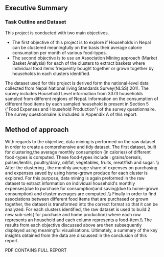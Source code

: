 ## Executive Summary


### Task Outline and Dataset

This project is conducted with two main objectives.
- The first objective of this project is to explore if Households in Nepal can be clustered meaningfully on the basis their average calorie consumption per month of various food-types. 
- The second objective is to use an Association Mining approach (Market Basket Analysis) for each of the clusters to extract baskets where individual food items  frequently bought together or grown together by households in each clusters identified. 

The dataset used for this project is derived form the national-level data collected from Nepal National living Standards Survey(NLSS) 2011. The survey includes Household Level information from 3373 households sampled from different regions of Nepal. Information on the consumption of different food items by each sampled household is present in Section 5 ("Food Expenses and Household Production") of the survey questionnaire. The survey questionnaire is included in Appendix A of this report.

## Method of approach
With regards to the objective, data mining is performed on the raw dataset in order to create a comprehensive and tidy dataset. The first dataset, built for clustering,the average monthly consumption (in calories) of different food-types is computed. These food-types include : grains/cereals, pulses/lentils, poultry/dairy, oil/fat, vegetables, fruits, meat/fish and sugar. \\\\
After the clustering , the monthly average share of expenses on purchasing and expenses saved by using home-grown produce for each cluster is explored. For this purpose, data mining is again preformed in the raw dataset to extract information on individual household's monthly expenses(due to purchase for consumption)and saving(due to home-grown consumption) and cluster averages are computed .\\\\
Finally in order to find associations between different food items that are purchased or grown together, the dataset is transformed into the correct format so that it can be analyzed.  For each clusters identified, the raw dataset is used to build 2 new sub-sets( for purchase and home production) where each row represents an household and each column represents a food-item.\\\\
The results from each objective discussed above are then subsequently displayed using meaningful visualisations. Ultimately, a summary of the key insights obtained from the data are discussed in the conclusion of this report.


PDF CONTAINS FULL REPORT
